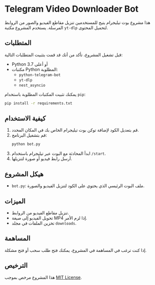 
# Telegram Video Downloader Bot

هذا مشروع بوت تيليجرام يتيح للمستخدمين تنزيل مقاطع الفيديو والصور من الروابط المرسلة. يستخدم المشروع مكتبة `yt-dlp` لتحميل المحتوى.

## المتطلبات

قبل تشغيل المشروع، تأكد من أنك قد قمت بتثبيت المتطلبات التالية:

- Python 3.7 أو أعلى
- مكتبات Python المطلوبة:
  - `python-telegram-bot`
  - `yt-dlp`
  - `nest_asyncio`

يمكنك تثبيت المكتبات المطلوبة باستخدام `pip`:

```bash
pip install -r requirements.txt
```

## كيفية الاستخدام

1. قم بتعديل الكود لإضافة توكن بوت تيليجرام الخاص بك في المكان المحدد.
2. قم بتشغيل البرنامج:
    ```bash
    python bot.py
    ```
3. ابدأ المحادثة مع البوت عبر تيليجرام باستخدام `/start`.
4. أرسل رابط فيديو أو صورة لتنزيلها.

## هيكل المشروع

- `bot.py`: ملف البوت الرئيسي الذي يحتوي على الكود لتنزيل الفيديو والصورة.

## الميزات

- تنزيل مقاطع الفيديو من الروابط.
- تحويل الفيديو إلى صيغة MP4 إذا لزم الأمر.
- تخزين الملفات في مجلد `downloads`.

## المساهمة

إذا كنت ترغب في المساهمة في المشروع، يمكنك فتح طلب سحب أو فتح مشكلة.

## الترخيص

هذا المشروع مرخص بموجب [MIT License](LICENSE).

